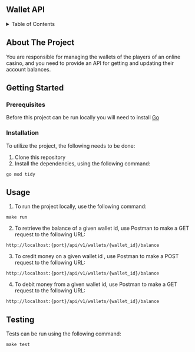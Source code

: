 ## Wallet API
<details>
  <summary>Table of Contents</summary>
  <ol>
    <li>
      <a href="#about-the-project">About The Project</a>
    </li>
    <li>
      <a href="#getting-started">Getting Started</a>
      <ul>
        <li><a href="#prerequisites">Prerequisites</a></li>
        <li><a href="#installation">Installation</a></li>
      </ul>
    </li>
    <li><a href="#usage">Usage</a></li>
    <li><a href="#testing">Testing</a></li>
  </ol>
</details>


## About The Project
You are responsible for managing the wallets of the players of an online casino, and you need to provide an API for getting and updating their account balances.

## Getting Started

### Prerequisites

Before this project can be run locally you will need to install [Go](https://golang.org/doc/install)

### Installation

To utilize the project, the following needs to be done:
1. Clone this repository
2. Install the dependencies, using the following command:
```
go mod tidy
```

## Usage

1. To run the project locally, use the following command:
```
make run
```
2. To retrieve the balance of a given wallet id, use Postman to make a GET request to the following URL:
```
http://localhost:{port}/api/v1/wallets/{wallet_id}/balance
```
3. To credit money on a given wallet id
   , use Postman to make a POST request to the following URL:
```
http://localhost:{port}/api/v1/wallets/{wallet_id}/balance
```
4. To debit money from a given wallet id, use Postman to make a GET request to the following URL:
```
http://localhost:{port}/api/v1/wallets/{wallet_id}/balance

```

## Testing
Tests can be run using the following command:
```
make test
```
